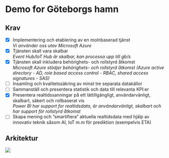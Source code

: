 <h1> Demo for Göteborgs hamn</h1>

## Krav

- [x] Implementering och etablering av en molnbaserad tjänst
<br><i>Vi använder oss utav Microsoft Azure</i>
- [x] Tjänsten skall vara skalbar
<br><i>Event Hub/IoT Hub är skalbar, kan processa upp till gb/s</i>
- [x] Tjänsten skall inkludera behörighets- och rollstyrd åtkomst
<br><i> Microsoft Azure stödjer behörighets- och rollstyrd åtkomst (Azure active directory - AD, role based access control - RBAC, shared access signatures - SAS)</i>
- [ ] Insamling och kvalitetssäkring av minst tre separata datakällor 
- [ ] Sammanställ och presentera statistik och data till relevanta KPI:er
- [x] Presentera realtidssanningar på ett lättillgängligt, användarvänligt, skalbart, säkert och rollbaserat vis
<br><i>Power BI har support for realtidsdata, är användarvänligt, skalbart och har support för rollstyrd åtkomst</i>
- [ ] Skapa mening och ”smartifiera” aktuella realtidsdata med hjälp av innovativ teknik såsom AI, IoT m.m för prediktion (exempelvis ETA)
  
## Arkitektur 
  
<img src="https://azurecomcdn.azureedge.net/cvt-86ffa9252fe53319ef8b7f87fd0209c71158b6ff642eefee2cf2f09309abdfef/images/page/services/event-hubs/serverless-streaming.svg">
